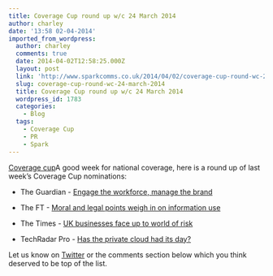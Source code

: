 ```yaml
---
title: Coverage Cup round up w/c 24 March 2014
author: charley
date: '13:58 02-04-2014'
imported_from_wordpress:
  author: charley
  comments: true
  date: 2014-04-02T12:58:25.000Z
  layout: post
  link: 'http://www.sparkcomms.co.uk/2014/04/02/coverage-cup-round-wc-24-march-2014/'
  slug: coverage-cup-round-wc-24-march-2014
  title: Coverage Cup round up w/c 24 March 2014
  wordpress_id: 1783
  categories:
    - Blog
  tags:
    - Coverage Cup
    - PR
    - Spark
---
```


[Coverage cup](Coverage-cup-167x300.jpg)A good week for national coverage, here is a round up of last week’s Coverage Cup nominations:



	
  * The Guardian - [Engage the workforce, manage the brand](http://careers.theguardian.com/engage-workforce-manage-brand)

	
  * The FT - [Moral and legal points weigh in on information use](http://www.ft.com/cms/s/0/2507750c-adb5-11e3-9ddc-00144feab7de.html?siteedition=uk#axzz2xjB3bZLo)

	
  * The Times - [UK businesses face up to world of risk](http://raconteur.net/business/uk-businesses-face-up-to-world-of-risk)

	
  * TechRadar Pro - [Has the private cloud had its day?](http://www.techradar.com/news/software/business-software/networking/has-the-private-cloud-had-its-day--1237404)


Let us know on [Twitter](http://www.twitter.com/sparkcomms) or the comments section below which you think deserved to be top of the list.
